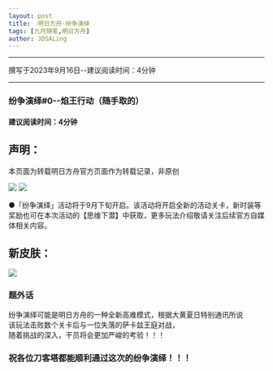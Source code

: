 ```yaml
---
layout: post
title:  明日方舟-纷争演绎
tags: [九月随笔,明日方舟]
author: JDSALing
---
```


---
撰写于2023年9月16日--建议阅读时间：4分钟

---

### 纷争演绎#0--焰王行动（随手取的）
#### 建议阅读时间：4分钟  

## 声明：
本页面为转载明日方舟官方页面作为转载记录，非原创  

<img src="https://jdsalingzx.top/assets/img/ark/FZ_1.png">

<img src="https://ak.hycdn.cn/announce/images/20230825/33aac5a49d97f1149d72e704c7735f77.png">

<p>●「纷争演绎」活动将于9月下旬开启。该活动将开启全新的活动关卡，新时装等奖励也可在本次活动的【思维下潜】中获取，更多玩法介绍敬请关注后续官方自媒体相关内容。</p>

## 新皮肤：
<img src="https://jdsalingzx.top/assets/img/ark/FZ_2.png">

### 题外话

纷争演绎可能是明日方舟的一种全新高难模式，根据大黄夏日特别通讯所说  
该玩法击败数个关卡后与一位失落的萨卡兹王庭对战，  
随着挑战的深入，干员将会更加严峻的考验！！！


### 祝各位刀客塔都能顺利通过这次的纷争演绎！！！